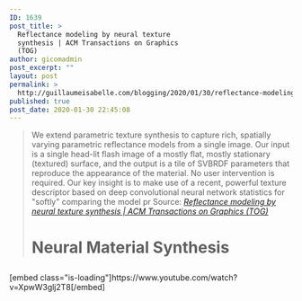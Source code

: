 ```yaml
---
ID: 1639
post_title: >
  Reflectance modeling by neural texture
  synthesis | ACM Transactions on Graphics
  (TOG)
author: gicomadmin
post_excerpt: ""
layout: post
permalink: >
  http://guillaumeisabelle.com/blogging/2020/01/30/reflectance-modeling-by-neural-texture-synthesis-acm-transactions-on-graphics-tog/
published: true
post_date: 2020-01-30 22:45:08
---
```

> We extend parametric texture synthesis to capture rich, spatially varying parametric reflectance models from a single image. Our input is a single head-lit flash image of a mostly flat, mostly stationary (textured) surface, and the output is a tile of SVBRDF parameters that reproduce the appearance of the material. No user intervention is required. Our key insight is to make use of a recent, powerful texture descriptor based on deep convolutional neural network statistics for "softly" comparing the model pr Source: *[Reflectance modeling by neural texture synthesis | ACM Transactions on Graphics (TOG)][1]*   <h1 class="title style-scope ytd-video-primary-info-renderer">
  Neural Material Synthesis
</h1> [embed class="is-loading"]https://www.youtube.com/watch?v=XpwW3glj2T8[/embed]

 [1]: https://dl.acm.org/doi/abs/10.1145/2897824.2925917